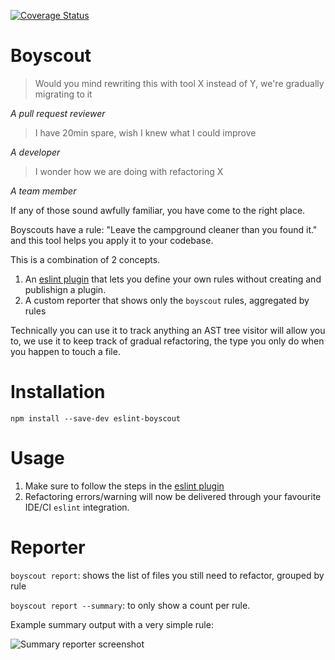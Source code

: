 [![Coverage Status](https://coveralls.io/repos/github/nicolaslt/eslint-boyscout/badge.svg?branch=master)](https://coveralls.io/github/nicolaslt/eslint-boyscout?branch=master)

# Boyscout

> Would you mind rewriting this with tool X instead of Y, we're gradually migrating to it

_A pull request reviewer_

> I have 20min spare, wish I knew what I could improve

_A developer_

> I wonder how we are doing with refactoring X

_A team member_

If any of those sound awfully familiar, you have come to the right place.

Boyscouts have a rule: "Leave the campground cleaner than you found it." and this tool helps you apply it to your codebase.

This is a combination of 2 concepts.
1. An [eslint plugin](https://github.com/nicolaslt/eslint-plugin-boyscout) that lets you define your own rules without creating and publishign a plugin.
2. A custom reporter that shows only the `boyscout` rules, aggregated by rules

Technically you can use it to track anything an AST tree visitor will allow you to, we use it to keep track of gradual refactoring, the type you only do when you happen to touch a file.

# Installation

`npm install --save-dev eslint-boyscout`

# Usage

1. Make sure to follow the steps in the [eslint plugin](https://github.com/nicolaslt/eslint-plugin-boyscout)
2. Refactoring errors/warning will now be delivered through your favourite IDE/CI `eslint` integration.

# Reporter

`boyscout report`: shows the list of files you still need to refactor, grouped by rule

`boyscout report --summary`: to only show a count per rule.

Example summary output with a very simple rule:

![Summary reporter screenshot](https://github.com/nicolaslt/eslint-boyscout/raw/master/reporter-summary.png)

